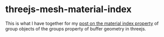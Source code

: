 # threejs-mesh-material-index

This is what I have together for my [post on the material index property](https://dustinpfister.github.io/2018/05/14/threejs-mesh-material-index/) of group objects of the groups property of buffer geometry in threejs.